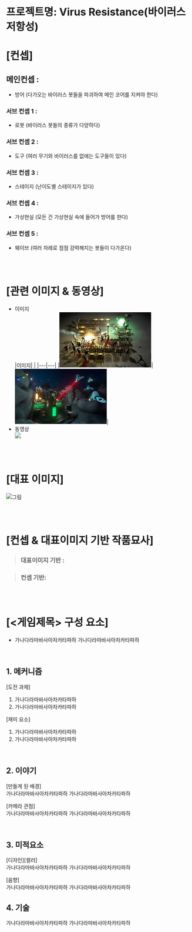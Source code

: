 # 프로젝트명: Virus Resistance(바이러스 저항성)

# [컨셉]

## 메인컨셉 :

- 방어 (다가오는 바이러스 봇들을 파괴하여 메인 코어를 지켜야 한다)

### 서브 컨셉 1 :

- 로봇 (바이러스 봇들의 종류가 다양하다)

### 서브 컨셉 2 :

- 도구 (여러 무기와 바이러스를 없애는 도구들이 있다)

### 서브 컨셉 3 :

- 스테이지 (난이도별 스테이지가 있다)

### 서브 컨셉 4 :

- 가상현실 (모든 건 가상현실 속에 들어가 방어를 한다)

### 서브 컨셉 5 :

- 웨이브 (여러 차례로 점점 강력해지는 봇들이 다가온다)

<br><br>

# [관련 이미지 & 동영상]

- 이미지  
    |이미지| |
    |---|---|
    |<img src="./img/thkimg1.png" width="250" height="150">|<img src="./img/thkimg2.png" width="250" height="150">|
- 동영상<br>
    [![](https://img.youtube.com/vi/-QiUPzPk9qA/0.jpg)](https://www.youtube.com/watch?v=-QiUPzPk9qA)

<br><br>

# [대표 이미지]

![그림](./img/그림.png)

<br><br>

# [컨셉 & 대표이미지 기반 작품묘사]

> ### 대표이미지 기반 :

> ### 컨셉 기반:

<br><br>

# [<게임제목> 구성 요소]

- 가나다라마바사아차카타파하 가나다라마바사아차카타파하

<br>

## 1. 메커니즘

[도전 과제]

1. 가나다라마바사아차카타파하
2. 가나다라마바사아차카타파하

[재미 요소]

1. 가나다라마바사아차카타파하
2. 가나다라마바사아차카타파하

<br>

## 2. 이야기

[만들게 된 배경]  
가나다라마바사아차카타파하 가나다라마바사아차카타파하

[카메라 관점]  
가나다라마바사아차카타파하 가나다라마바사아차카타파하

<br>

## 3. 미적요소

[디자인][컬러]  
가나다라마바사아차카타파하 가나다라마바사아차카타파하

[음향]  
가나다라마바사아차카타파하 가나다라마바사아차카타파하
<br>

## 4. 기술

가나다라마바사아차카타파하 가나다라마바사아차카타파하